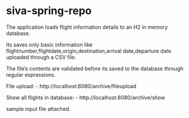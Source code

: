 # siva-spring-repo

The application loads flight information details to an H2 in memory database.

Its saves only basic information like flightnumber,flightdate,origin,destination,arrival date,departure date uploaded through a CSV file. 

The file’s contents are validated before its saved to the database through regular expressions.

File upload: - http://localhost:8080/archive/fileupload 

Show all flights in database: - http://localhost:8080/archive/show

sample input file attached.

